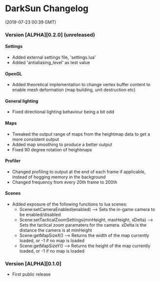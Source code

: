 # DarkSun Changelog
(2019-07-23 00:39 GMT)

### Version [ALPHA][0.2.0] (unreleased)
#### Settings
 - Added external settings file, 'settings.lua'
 - Added 'antialiasing_level' as test value
#### OpenGL
 - Added theoretical implementation to change vertex buffer content to enable mesh deformation (map building, unit destruction etc)
#### General lighting
 - Fixed directional lighting behaviour being a bit odd
#### Maps
 - Tweaked the output range of maps from the heightmap data to get a more consistent output
 - Added map smoothing to produce a better output
 - Fixed 90 degree rotation of heightmaps
#### Profiler
 - Changed profiling to output at the end of each frame if applicable, instead of hogging memory in the background
 - Changed frequency from every 20th frame to 200th
#### Scenes
 - Added exposure of the following functions to lua scenes:
   - Scene:setCameraEnabled(enabled)	--> Sets the in-game camera to be enabled/disabled
   - Scene:setTacticalZoomSettings(minHeight, maxHeight, xDelta)	--> Sets the tactical zoom paramaters for the camera. xDelta is the distance the camera is at minHeight
   - Scene:getMapSizeX() --> Returns the width of the map currently loaded, or -1 if no map is loaded
   - Scene:getMapSizeY() --> Returns the height of the map currently loaded, or -1 if no map is loaded

### Version [ALPHA][0.1.0]

 - First public release